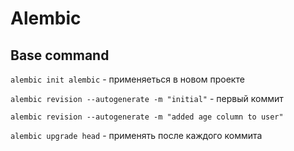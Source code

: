 # Alembic
## Base command
`alembic init alembic` - применяеться в новом проекте

`alembic revision --autogenerate -m "initial"` - первый коммит

`alembic revision --autogenerate -m "added age column to user"`

`alembic upgrade head` - применять после каждого коммита
